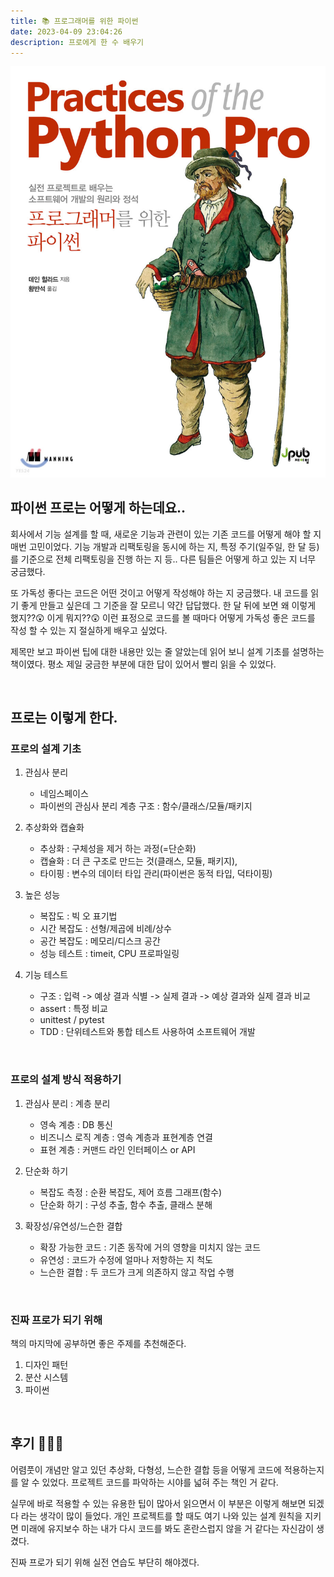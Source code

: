 ```yaml
---
title: 📚 프로그래머를 위한 파이썬
date: 2023-04-09 23:04:26
description: 프로에게 한 수 배우기
---
```


<img src="images/practices_of_the_python_pro.jpeg">

<br>

## 파이썬 프로는 어떻게 하는데요..
회사에서 기능 설계를 할 때, 새로운 기능과 관련이 있는 기존 코드를 어떻게 해야 할 지 매번 고민이었다.
기능 개발과 리팩토링을 동시에 하는 지, 특정 주기(일주일, 한 달 등)를 기준으로 전체 리팩토링을 진행 하는 지 등.. 
다른 팀들은 어떻게 하고 있는 지 너무 궁금했다.

또 가독성 좋다는 코드은 어떤 것이고 어떻게 작성해야 하는 지 궁금했다. 내 코드를 읽기 좋게 만들고 싶은데 그 기준을 잘 모르니 약간 답답했다.
한 달 뒤에 보면 왜 이렇게 했지??😲 이게 뭐지??😲 이런 표정으로 코드를 볼 때마다 어떻게 가독성 좋은 코드를 작성 할 수 있는 지 절실하게 배우고 싶었다.

제목만 보고 파이썬 팁에 대한 내용만 있는 줄 알았는데 읽어 보니 설계 기초를 설명하는 책이였다.
평소 제일 궁금한 부분에 대한 답이 있어서 빨리 읽을 수 있었다.

<br>

## 프로는 이렇게 한다.

### 프로의 설계 기초
1. 관심사 분리
   - 네임스페이스
   - 파이썬의 관심사 분리 계층 구조 : 함수/클래스/모듈/패키지

2. 추상화와 캡슐화
   - 추상화 : 구체성을 제거 하는 과정(=단순화)
   - 캡슐화 : 더 큰 구조로 만드는 것(클래스, 모듈, 패키지), 
   - 타이핑 : 변수의 데이터 타입 관리(파이썬은 동적 타입, 덕타이핑)

3. 높은 성능
   - 복잡도 : 빅 오 표기법
   - 시간 복잡도 : 선형/제곱에 비례/상수
   - 공간 복잡도 : 메모리/디스크 공간
   - 성능 테스트 : timeit, CPU 프로파일링

4. 기능 테스트
    - 구조 : 입력 -> 예상 결과 식별 -> 실제 결과 -> 예상 결과와 실제 결과 비교
    - assert : 특정 비교
    - unittest / pytest
    - TDD : 단위테스트와 통합 테스트 사용하여 소프트웨어 개발

<br>

### 프로의 설계 방식 적용하기
1. 관심사 분리 : 계층 분리
   - 영속 계층 : DB 통신
   - 비즈니스 로직 계층 : 영속 계층과 표현계층 연결
   - 표현 계층 : 커맨드 라인 인터페이스 or API

2. 단순화 하기
   - 복잡도 측정 : 순환 복잡도, 제어 흐름 그래프(함수)
   - 단순화 하기 : 구성 추출, 함수 추출, 클래스 분해

3. 확장성/유연성/느슨한 결합
   - 확장 가능한 코드 : 기존 동작에 거의 영향을 미치지 않는 코드
   - 유연성 : 코드가 수정에 얼마나 저항하는 지 척도
   - 느슨한 결합 : 두 코드가 크게 의존하지 않고 작업 수행

<br>

### 진짜 프로가 되기 위해
책의 마지막에 공부하면 좋은 주제를 추천해준다.

1. 디자인 패턴
2. 분산 시스템
3. 파이썬

<br>

## 후기 🍅🍅🍅
어렴풋이 개념만 알고 있던 추상화, 다형성, 느슨한 결합 등을 어떻게 코드에 적용하는지를 알 수 있었다. 프로젝트 코드를 파악하는 시야를 넓혀 주는 책인 거 같다.

실무에 바로 적용할 수 있는 유용한 팁이 많아서 읽으면서 이 부분은 이렇게 해보면 되겠다 라는 생각이 많이 들었다.
개인 프로젝트를 할 때도 여기 나와 있는 설계 원칙을 지키면 미래에 유지보수 하는 내가 다시 코드를 봐도 혼란스럽지 않을 거 같다는 자신감이 생겼다.

진짜 프로가 되기 위해 실전 연습도 부단히 해야겠다.











